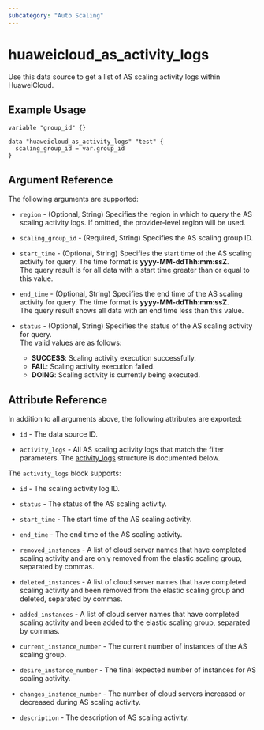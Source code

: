 ```yaml
---
subcategory: "Auto Scaling"
---
```


# huaweicloud_as_activity_logs

Use this data source to get a list of AS scaling activity logs within HuaweiCloud.

## Example Usage

```hcl
variable "group_id" {}

data "huaweicloud_as_activity_logs" "test" {
  scaling_group_id = var.group_id
}
```

## Argument Reference

The following arguments are supported:

* `region` - (Optional, String) Specifies the region in which to query the AS scaling activity logs.
  If omitted, the provider-level region will be used.

* `scaling_group_id` - (Required, String) Specifies the AS scaling group ID.

* `start_time` - (Optional, String) Specifies the start time of the AS scaling activity for query. The time format is
  **yyyy-MM-ddThh:mm:ssZ**.  
  The query result is for all data with a start time greater than or equal to this value.

* `end_time` - (Optional, String) Specifies the end time of the AS scaling activity for query. The time format is
  **yyyy-MM-ddThh:mm:ssZ**.  
  The query result shows all data with an end time less than this value.

* `status` - (Optional, String) Specifies the status of the AS scaling activity for query.  
  The valid values are as follows:
  + **SUCCESS**: Scaling activity execution successfully.
  + **FAIL**: Scaling activity execution failed.
  + **DOING**: Scaling activity is currently being executed.

## Attribute Reference

In addition to all arguments above, the following attributes are exported:

* `id` - The data source ID.

* `activity_logs` - All AS scaling activity logs that match the filter parameters.
  The [activity_logs](#as_activity_logs) structure is documented below.

<a name="as_activity_logs"></a>
The `activity_logs` block supports:

* `id` - The scaling activity log ID.

* `status` - The status of the AS scaling activity.

* `start_time` - The start time of the AS scaling activity.

* `end_time` - The end time of the AS scaling activity.

* `removed_instances` - A list of cloud server names that have completed scaling activity and are only removed from
  the elastic scaling group, separated by commas.

* `deleted_instances` - A list of cloud server names that have completed scaling activity and been removed from the
  elastic scaling group and deleted, separated by commas.

* `added_instances` - A list of cloud server names that have completed scaling activity and been added to the elastic
  scaling group, separated by commas.

* `current_instance_number` - The current number of instances of the AS scaling group.

* `desire_instance_number` - The final expected number of instances for AS scaling activity.

* `changes_instance_number` - The number of cloud servers increased or decreased during AS scaling activity.

* `description` - The description of AS scaling activity.
